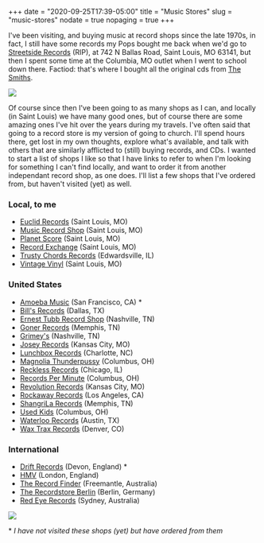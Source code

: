 +++
date = "2020-09-25T17:39-05:00"
title = "Music Stores"
slug = "music-stores"
nodate = true
nopaging = true
+++

I've been visiting, and buying music at record shops since the late 1970s, in fact, I still have some records my Pops bought me back when we'd go to [Streetside Records](https://www.bbb.org/us/mo/saint-louis/profile/music-store/streetside-records-0734-110170575) (RIP), at 742 N Ballas Road, Saint Louis, MO 63141, but then I spent some time at the Columbia, MO outlet when I went to school down there. Factiod: that's where I bought all the original cds from [The Smiths](https://en.wikipedia.org/wiki/The_Smiths).

![](https://upload.wikimedia.org/wikipedia/commons/thumb/b/be/Streetside_delmar.jpg/1200px-Streetside_delmar.jpg)

Of course since then I've been going to as many shops as I can, and locally (in Saint Louis) we have many good ones, but of course there are some amazing ones I've hit over the years during my travels. I've often said that going to a record store is my version of going to church. I'll spend hours there, get lost in my own thoughts, explore what's available, and talk with others that are similarly afflicted to (still) buying records, and CDs. I wanted to start a list of shops I like so that I have links to refer to when I'm looking for something I can't find locally, and want to order it from another independant record shop, as one does. I'll list a few shops that I've ordered from, but haven't visited (yet) as well.

### Local, to me

* [Euclid Records](https://www.euclidrecords.com/) (Saint Louis, MO)
* [Music Record Shop](https://www.musicrecordshop.com/) (Saint Louis, MO)
* [Planet Score](https://planetscorerecordsdotcom.wordpress.com/) (Saint Louis, MO)
* [Record Exchange](http://www.recordexchangestl.com/) (Saint Louis, MO)
* [Trusty Chords Records](http://www.trustychordsrecordshop.com/) (Edwardsville, IL)
* [Vintage Vinyl](https://vintagevinyl.com/) (Saint Louis, MO)

### United States

* [Amoeba Music](https://www.amoeba.com/) (San Francisco, CA) *
* [Bill's Records](https://www.facebook.com/BillsRecordsAndTapes/) (Dallas, TX)
* [Ernest Tubb Record Shop](http://etrecordshop.com/) (Nashville, TN)
* [Goner Records](https://goner-records.com/) (Memphis, TN)
* [Grimey's](https://www.grimeys.com/) (Nashville, TN)
* [Josey Records](https://www.joseyrecords.com/) (Kansas City, MO)
* [Lunchbox Records](https://lunchboxrecords.com/) (Charlotte, NC)
* [Magnolia Thunderpussy](https://thunderpussy.com/) (Columbus, OH)
* [Reckless Records](https://www.reckless.com/) (Chicago, IL)
* [Records Per Minute](https://www.facebook.com/RecordsPerMinute) (Columbus, OH)
* [Revolution Records](http://www.revolutionrecordskc.com/) (Kansas City, MO)
* [Rockaway Records](https://www.rockaway.com/) (Los Angeles, CA)
* [ShangriLa Records](https://shangri.com/) (Memphis, TN)
* [Used Kids](https://www.usedkidsrecords.com/) (Columbus, OH)
* [Waterloo Records](https://waterloorecords.com/) (Austin, TX)
* [Wax Trax Records](https://www.waxtraxrecords.com/) (Denver, CO)

### International

* [Drift Records](https://driftrecords.com/) (Devon, England) *
* [HMV](https://store.hmv.com/store/music) (London, England)
* [The Record Finder](https://www.facebook.com/therecordfinderfreo/) (Freemantle, Australia)
* [The Recordstore Berlin](http://therecordstore-berlin.com/) (Berlin, Germany)
* [Red Eye Records](https://www.redeye.com.au/) (Sydney, Australia)

![](https://cdn.shoplightspeed.com/shops/636018/themes/9682/v/13224/assets/cta-background.jpg)

\* *I have not visited these shops (yet) but have ordered from them*
